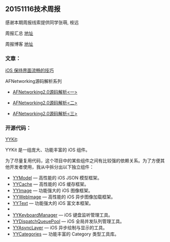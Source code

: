 ## 20151116技术周报

感谢本期周报线索提供同学张萌, 桉远

周报汇总 [地址](https://github.com/BaiduHiDeviOS/iOS-Tech-Weekly)

周报博客 [地址](http://baiduhidevios.github.io/)

### 文章：
[iOS 保持界面流畅的技巧](http://blog.ibireme.com/2015/11/12/smooth_user_interfaces_for_ios/)

AFNetworking源码解析系列

* [AFNetworking2.0源码解析<一>](http://blog.cnbang.net/tech/2320/)

* [AFNetworking2.0源码解析<二>](http://blog.cnbang.net/tech/2371/)

* [AFNetworking2.0源码解析<三>](http://blog.cnbang.net/tech/2416/)

### 开源代码：

[YYKit](https://github.com/ibireme/YYKit):

YYKit 是一组庞大、功能丰富的 iOS 组件。

为了尽量复用代码，这个项目中的某些组件之间有比较强的依赖关系。为了方便其他开发者使用，我从中拆分出以下独立组件：

* [YYModel](https://github.com/ibireme/YYModel) — 高性能的 iOS JSON 模型框架。
* [YYCache](https://github.com/ibireme/YYCache) — 高性能的 iOS 缓存框架。
* [YYImage](https://github.com/ibireme/YYImage) — 功能强大的 iOS 图像框架。
* [YYWebImage](https://github.com/ibireme/YYWebImage) — 高性能的 iOS 异步图像加载框架。
* [YYText](https://github.com/ibireme/YYText) — 功能强大的 iOS 富文本框架。
*
* [YYKeyboardManager](https://github.com/ibireme/YYKeyboardManager) — iOS 键盘监听管理工具。
* [YYDispatchQueuePool](https://github.com/ibireme/YYDispatchQueuePool) — iOS 全局并发队列管理工具。
* [YYAsyncLayer](https://github.com/ibireme/YYAsyncLayer) — iOS 异步绘制与显示的工具。
* [YYCategories](https://github.com/ibireme/YYCategories) — 功能丰富的 Category 类型工具库。
